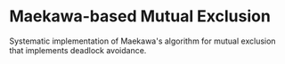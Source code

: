 # Maekawa-based Mutual Exclusion

Systematic implementation of Maekawa's algorithm for mutual exclusion that implements deadlock avoidance.